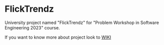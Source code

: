 # FlickTrendz
University project named "FlickTrendz" for "Problem Workshop in Software Engineering 2023" course.

If you want to know more about project look to [WIKI](https://github.com/czyzewskijakub/PWSE/wiki)
